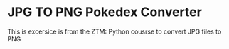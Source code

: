 # JPG TO PNG Pokedex Converter

This is excersice is from the ZTM: Python cousrse to convert JPG files to PNG